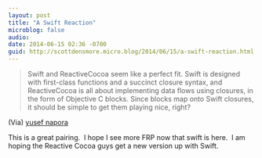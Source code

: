 ```yaml
---
layout: post
title: "A Swift Reaction"
microblog: false
audio:
date: 2014-06-15 02:36 -0700
guid: http://scottdensmore.micro.blog/2014/06/15/a-swift-reaction.html
---
```


> Swift and ReactiveCocoa seem like a perfect fit. Swift is designed with first-class functions and a succinct closure syntax, and ReactiveCocoa is all about implementing data flows using closures, in the form of Objective C blocks. Since blocks map onto Swift closures, it should be simple to get them playing nice, right?

(Via) [yusef napora](http://napora.org/)

This is a great pairing.  I hope I see more FRP now that swift is here.  I am hoping the Reactive Cocoa guys get a new version up with Swift.